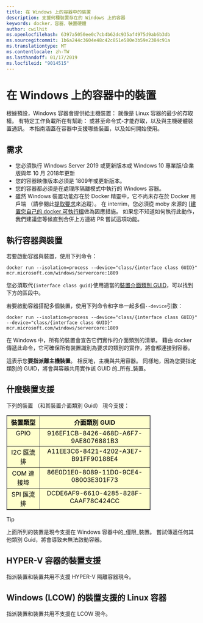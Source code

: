 ```yaml
---
title: 在 Windows 上的容器中的裝置
description: 支援何種裝置存在的 Windows 上的容器
keywords: docker，容器，裝置硬體
author: cwilhit
ms.openlocfilehash: 6397a5050ee0c7cb4b62dc935af4975d9ab6b3db
ms.sourcegitcommit: 1b6a244c3604e48c42c851e580e3b59e2384c91a
ms.translationtype: MT
ms.contentlocale: zh-TW
ms.lasthandoff: 01/17/2019
ms.locfileid: "9014515"
---
```

# <a name="devices-in-containers-on-windows"></a>在 Windows 上的容器中的裝置

根據預設，Windows 容器會提供給主機裝置： 就像是 Linux 容器的最少的存取權。 有特定工作負載所在有幫助： 或甚至命令式-才能存取，以及與主機硬體裝置通訊。 本指南涵蓋在容器中支援哪些裝置，以及如何開始使用。

## <a name="requirements"></a>需求

- 您必須執行 Windows Server 2019 或更新版本或 Windows 10 專業版/企業版與年 10 月 2018年更新
- 您的容器映像版本必須是 1809年或更新版本。
- 您的容器都必須是在處理序隔離模式中執行的 Windows 容器。
- 雖然 Windows 裝置功能存在於 Docker 精靈中，它不尚未存在於 Docker 用戶端 （請參閱此[提取要求](https://github.com/docker/cli/pull/1606)來追蹤）。 在 interrim，您必須從 moby 來源的 [[建置您自己的 docker 可執行檔](https://github.com/moby/moby/blob/master/docs/contributing/software-req-win.md)做為因應措施。 如果您不知道如何執行此動作，我們建議您等候直到合併上方連結 PR 嘗試這項功能。

## <a name="run-a-container-with-a-device"></a>執行容器與裝置

若要啟動容器與裝置，使用下列命令：

```shell
docker run --isolation=process --device="class/{interface class GUID}" mcr.microsoft.com/windows/servercore:1809
```

您必須取代`{interface class guid}`使用適當的[裝置介面類別 GUID](https://docs.microsoft.com/en-us/windows-hardware/drivers/install/overview-of-device-interface-classes)，可以找到下方的區段中。

若要啟動容器搭配多個裝置，使用下列命令和字串一起多個`--device`引數：

```shell
docker run --isolation=process --device="class/{interface class GUID}" --device="class/{interface class GUID}" mcr.microsoft.com/windows/servercore:1809
```

在 Windows 中，所有的裝置會宣告它們實作的介面類別的清單。 藉由 docker 傳遞此命令，它可確保所有裝置識別為要求的類別的實作，將會都連接到容器。

這表示您**要指派離主機裝置**。 相反地，主機與共用容器。 同樣地，因為您要指定類別的 GUID，將會與容器共用實作該 GUID 的_所有_裝置。

## <a name="what-devices-are-supported"></a>什麼裝置支援

下列的裝置 （和其裝置介面類別 Guid） 現今支援：
  
<table border="1" style="background-color:FFFFCC;border-collapse:collapse;border:1px solid FFCC00;color:000000;width:75%" cellpadding="5" cellspacing="5">
<thead>
<tr valign="top">
<th><center>裝置類型</center></th>
<th><center>介面類別 GUID</center></th>
</tr>
</thead>
<tbody>
<tr valign="top">
<td><center>GPIO</center></td>
<td><center>916EF1CB-8426-468D-A6F7-9AE8076881B3</center></td>
</tr>
<tr valign="top">
<td><center>I2C 匯流排</center></td>
<td><center>A11EE3C6-8421-4202-A3E7-B91FF90188E4</center></td>
</tr>
<tr valign="top">
<td><center>COM 連接埠</center></td>
<td><center>86E0D1E0-8089-11D0-9CE4-08003E301F73</center></td>
</tr>
<tr valign="top">
<td><center>SPI 匯流排</center></td>
<td><center>DCDE6AF9-6610-4285-828F-CAAF78C424CC</center></td>
</tr>
</tbody>
</table>

> [!TIP]
> 上面所列的裝置是現今支援在 Windows 容器中的_僅限_裝置。 嘗試傳遞任何其他類別 Guid，將會導致未無法啟動容器。

## <a name="hyper-v-container-device-support"></a>HYPER-V 容器的裝置支援

指派裝置和裝置共用不支援 HYPER-V 隔離容器現今。

## <a name="linux-containers-on-windows-lcow-device-support"></a>Windows (LCOW) 的裝置支援的 Linux 容器

指派裝置和裝置共用不支援在 LCOW 現今。